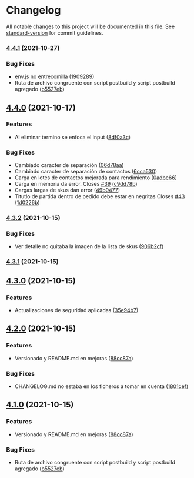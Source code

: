 # Changelog

All notable changes to this project will be documented in this file. See [standard-version](https://github.com/conventional-changelog/standard-version) for commit guidelines.

### [4.4.1](https://github.com/codice-progressio/profesa-gui/compare/v4.4.0...v4.4.1) (2021-10-27)


### Bug Fixes

* env.js no entrecomilla ([1909289](https://github.com/codice-progressio/profesa-gui/commit/1909289fee043b16f1ffa0205e7c1ef05b9d60cb))
* Ruta de archivo congruente con script postbuild y script postbuild agregado ([b5527eb](https://github.com/codice-progressio/profesa-gui/commit/b5527eb99699a72fa4262918b161b10c48887cf8))

## [4.4.0](https://github.com/codice-progressio/profesa-gui/compare/v4.3.2...v4.4.0) (2021-10-17)


### Features

* Al eliminar termino se enfoca el input ([8df0a3c](https://github.com/codice-progressio/profesa-gui/commit/8df0a3cf30dc963b55856de723ad243e06028e5b))


### Bug Fixes


* Cambiado caracter de separación ([06d78aa](https://github.com/codice-progressio/profesa-gui/commit/06d78aa5ce29a5baa0047a2a59e77860f25cbe61))
* Cambiado caracter de separación de contactos ([6cca530](https://github.com/codice-progressio/profesa-gui/commit/6cca5301fd5a21a3fde80766173c1e99c32ff3ab))
* Carga en lotes de contactos mejorada para rendimiento ([0adbe66](https://github.com/codice-progressio/profesa-gui/commit/0adbe6667dcf21488a0283ede0acedad78243211))
* Carga en memoria da error. Closes [#39](https://github.com/codice-progressio/profesa-gui/issues/39) ([c9dd78b](https://github.com/codice-progressio/profesa-gui/commit/c9dd78b779905938824e3793bb9b6715d94879e9))
* Cargas largas de skus dan error ([49b0477](https://github.com/codice-progressio/profesa-gui/commit/49b0477c1c2663e5d119da20896e64a1f7fa211b))
* Titutlo de partida dentro de pedido debe estar en negritas Closes [#43](https://github.com/codice-progressio/profesa-gui/issues/43) ([1d0226b](https://github.com/codice-progressio/profesa-gui/commit/1d0226bc79913f4b87484dbb734a5669b244d09a))

### [4.3.2](https://github.com/codice-progressio/profesa-gui/compare/v4.3.1...v4.3.2) (2021-10-15)


### Bug Fixes

* Ver detalle no quitaba la imagen de la lista de skus ([906b2cf](https://github.com/codice-progressio/profesa-gui/commit/906b2cf23bb1bef5a6b9320aa504914c31beebb9))

### [4.3.1](https://github.com/codice-progressio/profesa-gui/compare/v4.3.0...v4.3.1) (2021-10-15)

## [4.3.0](https://github.com/codice-progressio/profesa-gui/compare/v4.2.0...v4.3.0) (2021-10-15)


### Features

* Actualizaciones de seguridad aplicadas ([35e94b7](https://github.com/codice-progressio/profesa-gui/commit/35e94b7b4b83486a64267a6fa46169c5042011aa))

## [4.2.0](https://github.com/codice-progressio/profesa-gui/compare/v4.0.0...v4.2.0) (2021-10-15)


### Features

* Versionado y README.md en mejoras ([88cc87a](https://github.com/codice-progressio/profesa-gui/commit/88cc87aaef7cfca037886417ce1d7c5030d4ea26))



### Bug Fixes

* CHANGELOG.md no estaba en los ficheros a tomar en cuenta ([1801cef](https://github.com/codice-progressio/profesa-gui/commit/1801cefa31431efb7aec86642848c2739d02146f))

## [4.1.0](https://github.com/codice-progressio/profesa-gui/compare/v4.0.0...v4.1.0) (2021-10-15)


### Features

* Versionado y README.md en mejoras ([88cc87a](https://github.com/codice-progressio/profesa-gui/commit/88cc87aaef7cfca037886417ce1d7c5030d4ea26))

### Bug Fixes

* Ruta de archivo congruente con script postbuild y script postbuild agregado ([b5527eb](https://github.com/RafaelAngelRamirez/imperium-sic-gui/commit/b5527eb99699a72fa4262918b161b10c48887cf8))
